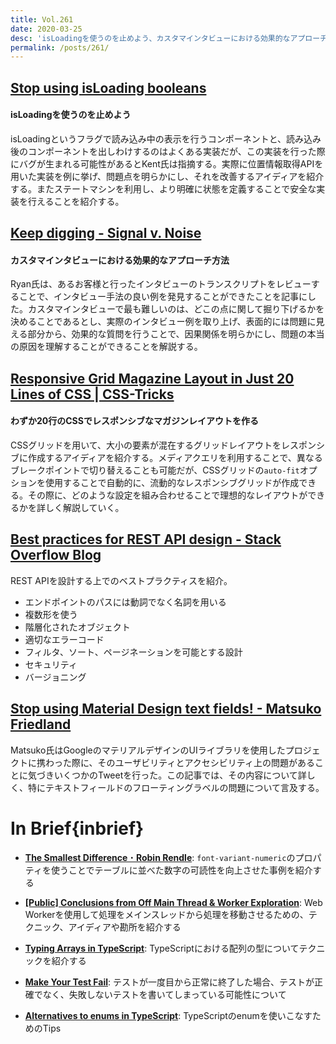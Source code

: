 ```yaml
---
title: Vol.261
date: 2020-03-25
desc: 'isLoadingを使うのを止めよう、カスタマインタビューにおける効果的なアプローチ方法、わずか20行のCSSでレスポンシブなマガジンレイアウトを作る、計10リンク'
permalink: /posts/261/
---
```


## [Stop using isLoading booleans](https://kentcdodds.com//blog/stop-using-isloading-booleans)
#### isLoadingを使うのを止めよう
isLoadingというフラグで読み込み中の表示を行うコンポーネントと、読み込み後のコンポーネントを出しわけするのはよくある実装だが、この実装を行った際にバグが生まれる可能性があるとKent氏は指摘する。実際に位置情報取得APIを用いた実装を例に挙げ、問題点を明らかにし、それを改善するアイディアを紹介する。またステートマシンを利用し、より明確に状態を定義することで安全な実装を行えることを紹介する。

## [Keep digging - Signal v. Noise](https://m.signalvnoise.com/keep-digging/)
#### カスタマインタビューにおける効果的なアプローチ方法
Ryan氏は、あるお客様と行ったインタビューのトランスクリプトをレビューすることで、インタビュー手法の良い例を発見することができたことを記事にした。カスタマインタビューで最も難しいのは、どこの点に関して掘り下げるかを決めることであるとし、実際のインタビュー例を取り上げ、表面的には問題に見える部分から、効果的な質問を行うことで、因果関係を明らかにし、問題の本当の原因を理解することができることを解説する。

## [Responsive Grid Magazine Layout in Just 20 Lines of CSS | CSS-Tricks](https://css-tricks.com/responsive-grid-magazine-layout-in-just-20-lines-of-css/)
#### わずか20行のCSSでレスポンシブなマガジンレイアウトを作る
CSSグリッドを用いて、大小の要素が混在するグリッドレイアウトをレスポンシブに作成するアイディアを紹介する。メディアクエリを利用することで、異なるブレークポイントで切り替えることも可能だが、CSSグリッドの`auto-fit`オプションを使用することで自動的に、流動的なレスポンシブグリッドが作成できる。その際に、どのような設定を組み合わせることで理想的なレイアウトができるかを詳しく解説していく。

## [Best practices for REST API design - Stack Overflow Blog](https://stackoverflow.blog/2020/03/02/best-practices-for-rest-api-design/)
REST APIを設計する上でのベストプラクティスを紹介。

- エンドポイントのパスには動詞でなく名詞を用いる
- 複数形を使う
- 階層化されたオブジェクト
- 適切なエラーコード
- フィルタ、ソート、ページネーションを可能とする設計
- セキュリティ
- バージョニング

## [Stop using Material Design text fields! - Matsuko Friedland](https://www.matsuko.ca/blog/stop-using-material-design-text-fields/)
Matsuko氏はGoogleのマテリアルデザインのUIライブラリを使用したプロジェクトに携わった際に、そのユーザビリティとアクセシビリティ上の問題があることに気づきいくつかのTweetを行った。この記事では、その内容について詳しく、特にテキストフィールドのフローティングラベルの問題について言及する。

# In Brief{inbrief}

- **[The Smallest Difference ･ Robin Rendle](https://www.robinrendle.com/notes/the-smallest-difference.html)**: `font-variant-numeric`のプロパティを使うことでテーブルに並べた数字の可読性を向上させた事例を紹介する

- **[[Public] Conclusions from Off Main Thread & Worker Exploration](https://docs.google.com/document/u/0/d/1nu0EcVNC3jtmUVWL8Gs5eCj2p_984kamNhG2nS9gOC0/mobilebasic)**: Web Workerを使用して処理をメインスレッドから処理を移動させるための、テクニック、アイディアや勘所を紹介する

- **[Typing Arrays in TypeScript](https://2ality.com/2020/02/typing-arrays-typescript.html)**: TypeScriptにおける配列の型についてテクニックを紹介する

- **[Make Your Test Fail](https://kentcdodds.com//blog/make-your-test-fail)**: テストが一度目から正常に終了した場合、テストが正確でなく、失敗しないテストを書いてしまっている可能性について

- **[Alternatives to enums in TypeScript](https://2ality.com/2020/02/enum-alternatives-typescript.html)**: TypeScriptのenumを使いこなすためのTips
